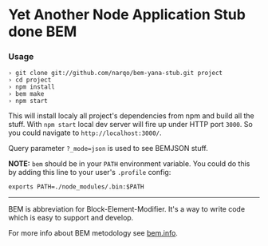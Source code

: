 Yet Another Node Application Stub done BEM
==========================================

### Usage

    › git clone git://github.com/narqo/bem-yana-stub.git project
    › cd project
    › npm install
    › bem make
    › npm start

This will install localy all project's dependencies from npm and build all the stuff.
With `npm start` local dev server will fire up under HTTP port `3000`. So you could navigate to `http://localhost:3000/`.

Query parameter `?_mode=json` is used to see BEMJSON stuff.

**NOTE:** `bem` should be in your `PATH` environment variable. You could do this by adding this line to your user's
`.profile` config:

    exports PATH=./node_modules/.bin:$PATH

---

BEM is abbreviation for Block-Element-Modifier. It's a way to write code which is easy to support and develop.

For more info about BEM metodology see [bem.info](http://bem.info/).

